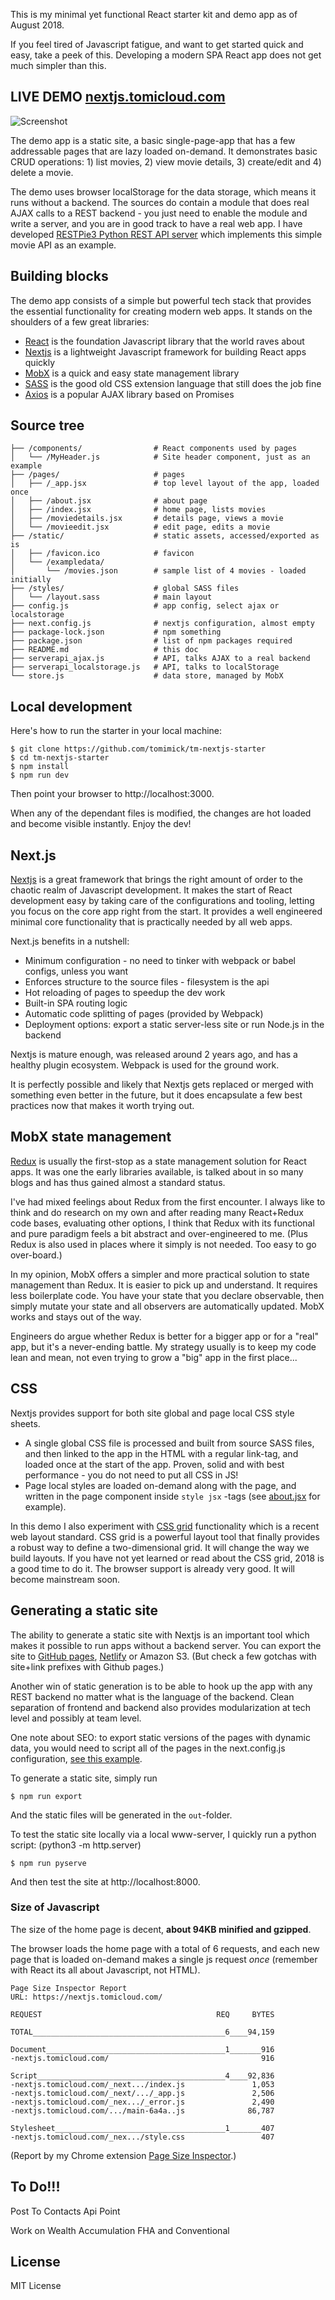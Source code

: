 
This is my minimal yet functional React starter kit and demo app as of
August 2018.

If you feel tired of Javascript fatigue, and want to get started quick and
easy, take a peek of this.  Developing a modern SPA React app does not get
much simpler than this.


LIVE DEMO [nextjs.tomicloud.com](https://nextjs.tomicloud.com)
-------------------------------------------------

![Screenshot](docs/screenshot.png)

The demo app is a static site, a basic single-page-app that has a few
addressable pages that are lazy loaded on-demand. It demonstrates basic CRUD
operations: 1) list movies, 2) view movie details, 3) create/edit and 4)
delete a movie.

The demo uses browser localStorage for the data storage, which means it runs
without a backend.  The sources do contain a module that does real AJAX calls
to a REST backend - you just need to enable the module and write a server,
and you are in good track to have a real web app. I have developed
[RESTPie3 Python REST API server](https://github.com/tomimick/restpie3) which
implements this simple movie API as an example.


Building blocks
---------------

The demo app consists of a simple but powerful tech stack that provides the
essential functionality for creating modern web apps. It stands on the
shoulders of a few great libraries:

* [React](https://reactjs.org/) is the foundation Javascript library that the
  world raves about
* [Nextjs](https://nextjs.org/) is a lightweight Javascript framework for
  building React apps quickly
* [MobX](https://mobx.js.org/) is a quick and easy state management library
* [SASS](https://sass-lang.com/) is the good old CSS extension language that
  still does the job fine
* [Axios](https://github.com/axios/axios) is a popular AJAX library based on
  Promises

Source tree
-----------

```
├── /components/                # React components used by pages
│   └── /MyHeader.js            # Site header component, just as an example
├── /pages/                     # pages
│   ├── /_app.jsx               # top level layout of the app, loaded once
│   ├── /about.jsx              # about page
│   ├── /index.jsx              # home page, lists movies
│   ├── /moviedetails.jsx       # details page, views a movie
│   └── /movieedit.jsx          # edit page, edits a movie
├── /static/                    # static assets, accessed/exported as is
│   ├── /favicon.ico            # favicon
│   └── /exampledata/
│       └── /movies.json        # sample list of 4 movies - loaded initially
├── /styles/                    # global SASS files
│   └── /layout.sass            # main layout
├── config.js                   # app config, select ajax or localstorage
├── next.config.js              # nextjs configuration, almost empty
├── package-lock.json           # npm something
├── package.json                # list of npm packages required
├── README.md                   # this doc
├── serverapi_ajax.js           # API, talks AJAX to a real backend
├── serverapi_localstorage.js   # API, talks to localStorage
└── store.js                    # data store, managed by MobX
```

Local development
-----------------

Here's how to run the starter in your local machine:

```shell
$ git clone https://github.com/tomimick/tm-nextjs-starter
$ cd tm-nextjs-starter
$ npm install
$ npm run dev
```

Then point your browser to http://localhost:3000.

When any of the dependant files is modified, the changes are hot loaded and
become visible instantly. Enjoy the dev!


Next.js
-------

[Nextjs](https://nextjs.org/) is a great framework that brings the right
amount of order to the chaotic realm of Javascript development. It makes the
start of React development easy by taking care of the configurations and
tooling, letting you focus on the core app right from the start. It provides a
well engineered minimal core functionality that is practically needed by all
web apps.

Next.js benefits in a nutshell:

* Minimum configuration - no need to tinker with webpack or babel configs,
  unless you want
* Enforces structure to the source files - filesystem is the api
* Hot reloading of pages to speedup the dev work
* Built-in SPA routing logic
* Automatic code splitting of pages (provided by Webpack)
* Deployment options: export a static server-less site or run Node.js in the
  backend

Nextjs is mature enough, was released around 2 years ago, and has a healthy
plugin ecosystem. Webpack is used for the ground work.

It is perfectly possible and likely that Nextjs gets replaced or merged with
something even better in the future, but it does encapsulate a few best
practices now that makes it worth trying out.


MobX state management
---------------------

[Redux](https://redux.js.org/) is usually the first-stop as a state management
solution for React apps. It was one the early libraries available, is talked
about in so many blogs and has thus gained almost a standard status.

I've had mixed feelings about Redux from the first encounter. I always like to
think and do research on my own and after reading many React+Redux code bases,
evaluating other options, I think that Redux with its functional and pure
paradigm feels a bit abstract and over-engineered to me.  (Plus Redux is
also used in places where it simply is not needed. Too easy to go over-board.)

In my opinion, MobX offers a simpler and more practical solution to state
management than Redux. It is easier to pick up and understand. It requires
less boilerplate code. You have your state that you declare observable, then
simply mutate your state and all observers are automatically updated. MobX
works and stays out of the way.

Engineers do argue whether Redux is better for a bigger app or for a "real"
app, but it's a never-ending battle. My strategy usually is to keep my code
lean and mean, not even trying to grow a "big" app in the first place...


CSS
---

Nextjs provides support for both site global and page local CSS style sheets.

* A single global CSS file is processed and built from source SASS files, and
  then linked to the app in the HTML with a regular link-tag, and loaded once
  at the start of the app. Proven, solid and with best performance - you do
  not need to put all CSS in JS!
* Page local styles are loaded on-demand along with the page, and written in
  the page component inside ```style jsx``` -tags (see
  [about.jsx](pages/about.jsx) for example).

In this demo I also experiment with [CSS grid](https://learncssgrid.com/)
functionality which is a recent web layout standard. CSS grid is a powerful
layout tool that finally provides a robust way to define a two-dimensional
grid. It will change the way we build layouts. If you have not yet learned or
read about the CSS grid, 2018 is a good time to do it. The browser support is
already very good. It will become mainstream soon.


Generating a static site
------------------------

The ability to generate a static site with Nextjs is an important tool which
makes it possible to run apps without a backend server. You can export the
site to [GitHub pages](https://pages.github.com/),
[Netlify](http://netlify.com) or Amazon S3. (But check a few gotchas with
site+link prefixes with Github pages.)

Another win of static generation is to be able to hook up the app with any
REST backend no matter what is the language of the backend. Clean separation of
frontend and backend also provides modularization at tech level and possibly
at team level.

One note about SEO: to export static versions of the pages with dynamic data,
you would need to script all of the pages in the next.config.js configuration,
[see this example](https://github.com/zeit/next.js/tree/canary/examples/with-static-export).

To generate a static site, simply run

```shell
$ npm run export
```

And the static files will be generated in the ```out```-folder.

To test the static site locally via a local www-server, I quickly run a
python script: (python3 -m http.server)

```shell
$ npm run pyserve
```

And then test the site at http://localhost:8000.

### Size of Javascript

The size of the home page is decent, **about 94KB minified and gzipped**.

The browser loads the home page with a total of 6 requests, and each new page
that is loaded on-demand makes a single js request *once* (remember with React
its all about Javascript, not HTML).

```shell
Page Size Inspector Report
URL: https://nextjs.tomicloud.com/

REQUEST                                       REQ     BYTES

TOTAL___________________________________________6____94,159

Document________________________________________1_______916
-nextjs.tomicloud.com/                                  916

Script__________________________________________4____92,836
-nextjs.tomicloud.com/_next.../index.js               1,053
-nextjs.tomicloud.com/_next/.../_app.js               2,506
-nextjs.tomicloud.com/_nex.../_error.js               2,490
-nextjs.tomicloud.com/.../main-6a4a..js              86,787

Stylesheet______________________________________1_______407
-nextjs.tomicloud.com/_nex.../style.css                 407
```

(Report by my Chrome extension [Page Size Inspector](https://chrome.google.com/webstore/detail/oepnndnpjiahgkljgbohnnccmokgcoln).)


To Do!!!
----------
Post To Contacts Api Point 

Work on Wealth Accumulation FHA and Conventional



License
-------
MIT License

